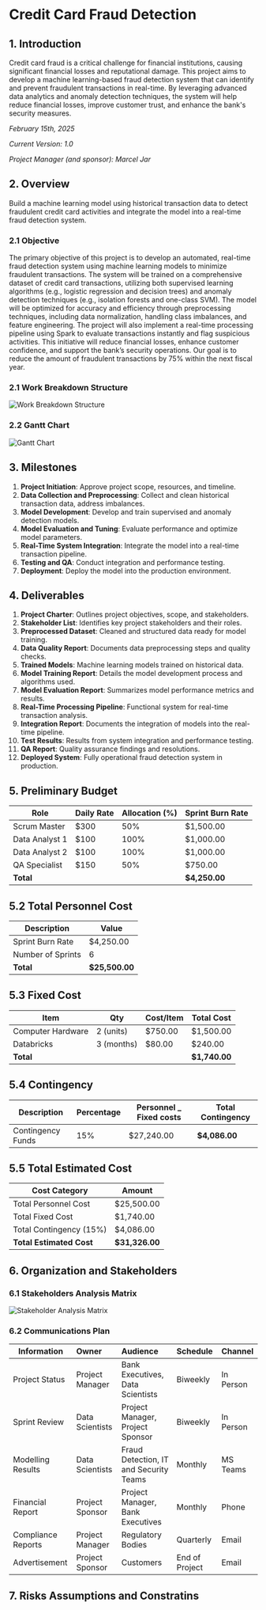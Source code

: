 # Credit Card Fraud Detection

## 1. Introduction

Credit card fraud is a critical challenge for financial institutions, causing significant financial losses and reputational damage. This project aims to develop a machine learning-based fraud detection system that can identify and prevent fraudulent transactions in real-time. By leveraging advanced data analytics and anomaly detection techniques, the system will help reduce financial losses, improve customer trust, and enhance the bank's security measures.

*February 15th, 2025*

*Current Version: 1.0*

*Project Manager (and sponsor): Marcel Jar*

## 2. Overview

Build a machine learning model using historical transaction data to detect fraudulent credit card activities and integrate the model into a real-time fraud detection system.

### 2.1 Objective

The primary objective of this project is to develop an automated, real-time fraud detection system using machine learning models to minimize fraudulent transactions. The system will be trained on a comprehensive dataset of credit card transactions, utilizing both supervised learning algorithms (e.g., logistic regression and decision trees) and anomaly detection techniques (e.g., isolation forests and one-class SVM). The model will be optimized for accuracy and efficiency through preprocessing techniques, including data normalization, handling class imbalances, and feature engineering. The project will also implement a real-time processing pipeline using Spark to evaluate transactions instantly and flag suspicious activities. This initiative will reduce financial losses, enhance customer confidence, and support the bank’s security operations. Our goal is to reduce the amount of fraudulent transactions by 75% within the next fiscal year.

### 2.1 Work Breakdown Structure
![Work Breakdown Structure](files/WBS_Credit.png)

### 2.2 Gantt Chart
![Gantt Chart](<files/Credit Fraud Detection.png>)

## 3. Milestones

1. **Project Initiation**: Approve project scope, resources, and timeline.
2. **Data Collection and Preprocessing**: Collect and clean historical transaction data, address imbalances.
3. **Model Development**: Develop and train supervised and anomaly detection models.
4. **Model Evaluation and Tuning**: Evaluate performance and optimize model parameters.
5. **Real-Time System Integration**: Integrate the model into a real-time transaction pipeline.
6. **Testing and QA**: Conduct integration and performance testing.
7. **Deployment**: Deploy the model into the production environment.

## 4. Deliverables

1. **Project Charter**: Outlines project objectives, scope, and stakeholders.
2. **Stakeholder List**: Identifies key project stakeholders and their roles.
3. **Preprocessed Dataset**: Cleaned and structured data ready for model training.
4. **Data Quality Report**: Documents data preprocessing steps and quality checks.
5. **Trained Models**: Machine learning models trained on historical data.
6. **Model Training Report**: Details the model development process and algorithms used.
7. **Model Evaluation Report**: Summarizes model performance metrics and results.
8. **Real-Time Processing Pipeline**: Functional system for real-time transaction analysis.
9. **Integration Report**: Documents the integration of models into the real-time pipeline.
10. **Test Results**: Results from system integration and performance testing.
11. **QA Report**: Quality assurance findings and resolutions.
12. **Deployed System**: Fully operational fraud detection system in production.

## 5. Preliminary Budget

| **Role**            | **Daily Rate** | **Allocation (%)** | **Sprint Burn Rate** |
|---------------------|----------------|---------------------|---------------|
| Scrum Master        | $300           | 50%                | $1,500.00        |
| Data Analyst 1      | $100           | 100%               | $1,000.00        |
| Data Analyst 2      | $100           | 100%               | $1,000.00        |
| QA Specialist       | $150           | 50%                | $750.00          |
| **Total**           |                |                    | **$4,250.00**    |


## 5.2 Total Personnel Cost

| **Description**           | **Value** |
|---------------------------|-----------|
| Sprint Burn Rate     | $4,250.00    |
| Number of Sprints         | 6         |
| **Total**  | **$25,500.00** |


## 5.3 Fixed Cost

| **Item**                  | **Qty** | **Cost/Item** | **Total Cost** |
|---------------------------|---------|---------------|----------------|
| Computer Hardware         | 2  (units)     | $750.00          | $1,500.00           |
| Databricks                | 3 (months)       | $80.00           | $240.00            |
| **Total**     |                |               | **$1,740.00**       |


## 5.4 Contingency

| **Description**       | **Percentage** | **Personnel _ Fixed costs** | **Total Contingency** |
|-----------------------|----------------|------------------------|-------------------------|
| Contingency Funds      | 15%            | $27,240.00               | **$4,086.00**                 |


## 5.5 Total Estimated Cost

| **Cost Category**              | **Amount**   |
|--------------------------------|--------------|
| Total Personnel Cost          | $25,500.00      |
| Total Fixed Cost              | $1,740.00        |
| Total Contingency (15%)        | $4,086.00      |
| **Total Estimated Cost**      | **$31,326.00**  |


## 6. Organization and Stakeholders

### 6.1 Stakeholders Analysis Matrix
![Stakeholder Analysis Matrix](files/Stakeholder_Matrix.png)

### 6.2 Communications Plan

| Information| Owner| Audience| Schedule | Channel |
|----------|:-------------|:------| :-------| :-------|
| Project Status | Project Manager | Bank Executives, Data Scientists | Biweekly | In Person |
| Sprint Review | Data Scientists | Project Manager, Project Sponsor  | Biweekly | In Person |
| Modelling Results | Data Scientists | Fraud Detection, IT and Security Teams  | Monthly | MS Teams |
| Financial Report | Project Sponsor | Project Manager, Bank Executives | Monthly | Phone |
| Compliance Reports | Project Manager| Regulatory  Bodies | Quarterly | Email |
| Advertisement | Project Sponsor| Customers | End of Project | Email |

## 7. Risks Assumptions and Constratins
